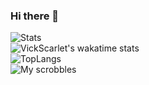 ### Hi there 👋
![Stats](https://github-readme-stats.vercel.app/api?username=vickscarlet&show_icons=true&theme=ocean_dark)  
![VickScarlet's wakatime stats](https://github-readme-stats.vercel.app/api/wakatime?username=vickscarlet&layout=compact&show_icons=true&theme=ocean_dark)  
![TopLangs](https://github-readme-stats.vercel.app/api/top-langs?username=vickscarlet&layout=compact&show_icons=true&theme=ocean_dark)  
![My scrobbles](https://lastfm-recently-played.vercel.app/api?user=vick_scarlet)  
